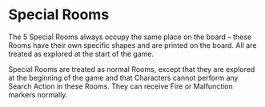 # Special Rooms

The 5 Special Rooms always occupy the same place on the board – these Rooms have their own specific shapes and are printed on the board. All are treated as explored at the start of the game.

Special Rooms are treated as normal Rooms, except that they are explored at the beginning of the game and that Characters cannot perform any Search Action in these Rooms. They can receive Fire or Malfunction markers normally.

